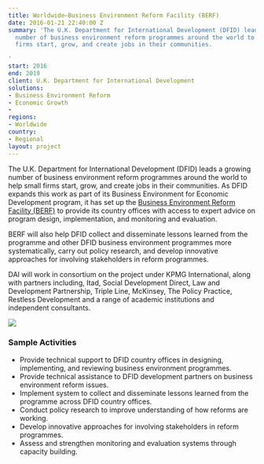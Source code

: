 ```yaml
---
title: Worldwide—Business Environment Reform Facility (BERF)
date: 2016-01-21 22:40:00 Z
summary: 'The U.K. Department for International Development (DFID) leads a growing
  number of business environment reform programmes around the world to help small
  firms start, grow, and create jobs in their communities.

'
start: 2016
end: 2019
client: U.K. Department for International Development
solutions:
- Business Environment Reform
- Economic Growth
- 
regions:
- Worldwide
country:
- Regional
layout: project
---
```


The U.K. Department for International Development (DFID) leads a growing number of business environment reform programmes around the world to help small firms start, grow, and create jobs in their communities. As DFID expands this work as part of its Business Environment for Economic Development program, it has set up the [Business Environment Reform Facility (BERF)](www.businessenvironmentreform.co.uk) to provide its country offices with access to expert advice on program design, implementation, and monitoring and evaluation.

BERF will also help DFID collect and disseminate lessons learned from the programme and other DFID business environment programmes more systematically, carry out policy research, and develop innovative approaches for involving stakeholders in reform programmes.

DAI will work in consortium on the project under KPMG International, along with partners including, Itad, Social Development Direct, Law and Development Partnership, Triple Line, McKinsey, The Policy Practice, Restless Development and a range of academic institutions and independent consultants.

![][1]

###  Sample Activities

* Provide technical support to DFID country offices in designing, implementing, and reviewing business environment programmes.
* Provide technical assistance to DFID development partners on business environment reform issues.
* Implement system to collect and disseminate lessons learned from the programme across DFID country offices.
* Conduct policy research to improve understanding of how reforms are working.
* Develop innovative approaches for involving stakeholders in reform programmes.
* Assess and strengthen monitoring and evaluation systems through capacity building.

[1]: https://assetify-dai.com/projects/DFID-BERF-pic.jpg
